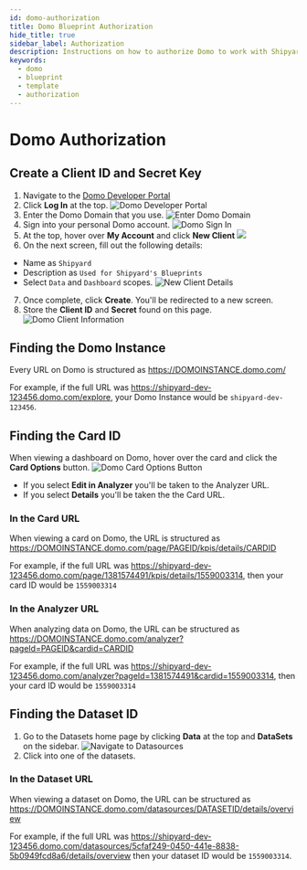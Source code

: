 ```yaml
---
id: domo-authorization
title: Domo Blueprint Authorization
hide_title: true
sidebar_label: Authorization
description: Instructions on how to authorize Domo to work with Shipyard's low-code Domo templates.
keywords:
  - domo
  - blueprint
  - template
  - authorization
---
```


# Domo Authorization

## Create a Client ID and Secret Key

1. Navigate to the [Domo Developer Portal](https://developer.domo.com/)
2. Click **Log In** at the top.
![Domo Developer Portal](../../.gitbook/assets/shipyard_2022_06_28_16_19_45.png)
3. Enter the Domo Domain that you use. 
![Enter Domo Domain](../../.gitbook/assets/shipyard_2022_06_28_16_18_44.png)
4. Sign into your personal Domo account.
![Domo Sign In](../../.gitbook/assets/shipyard_2022_06_28_16_55_46.png)
5. At the top, hover over **My Account** and click **New Client**
![](../../.gitbook/assets/shipyard_2022_06_28_16_57_23.png)
6. On the next screen, fill out the following details:
- Name as `Shipyard`
- Description as `Used for Shipyard's Blueprints`
- Select `Data` and `Dashboard` scopes.
![New Client Details](../../.gitbook/assets/shipyard_2022_06_28_17_06_13.png)
7. Once complete, click **Create**. You'll be redirected to a new screen.
8. Store the **Client ID** and **Secret** found on this page.
![Domo Client Information](../../.gitbook/assets/shipyard_2022_06_28_17_09_03.png)

## Finding the Domo Instance

Every URL on Domo is structured as https://DOMOINSTANCE.domo.com/

For example, if the full URL was https://shipyard-dev-123456.domo.com/explore, your Domo Instance would be `shipyard-dev-123456`.

## Finding the Card ID

When viewing a dashboard on Domo, hover over the card and click the **Card Options** button.
![Domo Card Options Button](../../.gitbook/assets/shipyard_2022_06_28_17_17_17.png)

- If you select **Edit in Analyzer** you'll be taken to the Analyzer URL.
- If you select **Details** you'll be taken the the Card URL.

### In the Card URL

When viewing a card on Domo, the URL is structured as https://DOMOINSTANCE.domo.com/page/PAGEID/kpis/details/CARDID

For example, if the full URL was https://shipyard-dev-123456.domo.com/page/1381574491/kpis/details/1559003314, then your card ID would be `1559003314`

### In the Analyzer URL

When analyzing data on Domo, the URL can be structured as https://DOMOINSTANCE.domo.com/analyzer?pageId=PAGEID&cardid=CARDID

For example, if the full URL was https://shipyard-dev-123456.domo.com/analyzer?pageId=1381574491&cardid=1559003314, then your card ID would be `1559003314`

## Finding the Dataset ID

1. Go to the Datasets home page by clicking **Data** at the top and **DataSets** on the sidebar.
![Navigate to Datasources](../../.gitbook/assets/shipyard_2022_06_28_17_27_34.png)
2. Click into one of the datasets.

### In the Dataset URL
When viewing a dataset on Domo, the URL can be structured as https://DOMOINSTANCE.domo.com/datasources/DATASETID/details/overview

For example, if the full URL was https://shipyard-dev-123456.domo.com/datasources/5cfaf249-0450-441e-8838-5b0949fcd8a6/details/overview then your dataset ID would be `1559003314`.